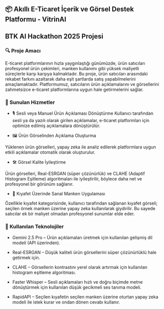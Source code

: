 ## 📦 Akıllı E-Ticaret İçerik ve Görsel Destek Platformu - VitrinAI
## BTK AI Hackathon 2025 Projesi

### 🔍 Proje Amacı

E-ticaret platformlarının hızla yaygınlaştığı günümüzde, ürün satıcıları profesyonel ürün çekimleri, manken kullanımı gibi yüksek maliyetli süreçlerle karşı karşıya kalmaktadır. Bu proje, ürün satıcıları arasındaki rekabet farkını azaltarak daha eşit şartlarda satış yapabilmelerini amaçlamaktadır. Platformumuz, satıcıların ürün açıklamalarını ve görsellerini zahmetsizce e-ticaret platformlarına uygun hale getirmelerini sağlar.

### 🚀 Sunulan Hizmetler

  * 🎙️ Sesli veya Manuel Ürün Açıklaması Dönüştürme
Kullanıcı tarafından sesli ya da yazılı olarak girilen açıklamalar, e-ticaret platformları için optimize edilmiş açıklamalara dönüştürülür.

  * 🖼️ Ürün Görselinden Açıklama Oluşturma

Yüklenen ürün görselleri, yapay zeka ile analiz edilerek platformlara uygun etkili açıklamalar otomatik olarak oluşturulur.

  * 🛠️ Görsel Kalite İyileştirme

Ürün görselleri, Real-ESRGAN (süper çözünürlük) ve CLAHE (Adaptif Histogram Eşitleme) algoritmaları ile iyileştirilir, böylece daha net ve profesyonel bir görünüm sağlanır.

  * 👗 Kıyafet Üzerinde Sanal Manken Uygulaması

Özellikle kıyafet kategorisinde, kullanıcı tarafından sağlanan kıyafet görseli; seçilen örnek manken üzerine yapay zeka kullanılarak giydirilir. Bu sayede satıcılar ek bir maliyet olmadan profesyonel sunumlar elde eder.

### 🧠 Kullanılan Teknolojiler

  * Gemini 2.5 Pro – Ürün açıklamaları üretmek için kullanılan gelişmiş dil modeli (API üzerinden).

  * Real-ESRGAN – Düşük kaliteli ürün görsellerini süper çözünürlüklü hale getirmek için.

  * CLAHE – Görsellerin kontrastını yerel olarak artırmak için kullanılan histogram eşitleme algoritması.

  * Faster Whisper – Sesli açıklamaları hızlı ve doğru biçimde metne dönüştürmek için kullanılan düşük gecikmeli ses tanıma modeli.

  * RapidAPI – Seçilen kıyafetin seçilen manken üzerine oturtan yapay zeka modeli ile istek kurar ve ondan dönen cevabı kullanır.


